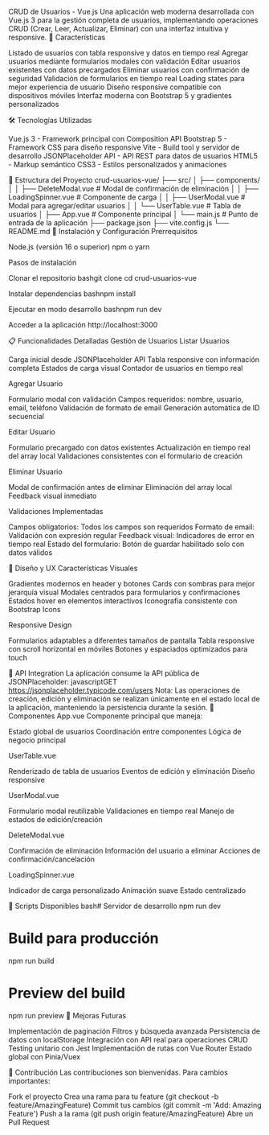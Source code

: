 CRUD de Usuarios - Vue.js
Una aplicación web moderna desarrollada con Vue.js 3 para la gestión completa de usuarios, implementando operaciones CRUD (Crear, Leer, Actualizar, Eliminar) con una interfaz intuitiva y responsive.
🚀 Características

Listado de usuarios con tabla responsive y datos en tiempo real
Agregar usuarios mediante formularios modales con validación
Editar usuarios existentes con datos precargados
Eliminar usuarios con confirmación de seguridad
Validación de formularios en tiempo real
Loading states para mejor experiencia de usuario
Diseño responsive compatible con dispositivos móviles
Interfaz moderna con Bootstrap 5 y gradientes personalizados

🛠️ Tecnologías Utilizadas

Vue.js 3 - Framework principal con Composition API
Bootstrap 5 - Framework CSS para diseño responsive
Vite - Build tool y servidor de desarrollo
JSONPlaceholder API - API REST para datos de usuarios
HTML5 - Markup semántico
CSS3 - Estilos personalizados y animaciones

📁 Estructura del Proyecto
crud-usuarios-vue/
├── src/
│   ├── components/
│   │   ├── DeleteModal.vue      # Modal de confirmación de eliminación
│   │   ├── LoadingSpinner.vue   # Componente de carga
│   │   ├── UserModal.vue        # Modal para agregar/editar usuarios
│   │   └── UserTable.vue        # Tabla de usuarios
│   ├── App.vue                  # Componente principal
│   └── main.js                  # Punto de entrada de la aplicación
├── package.json
├── vite.config.js
└── README.md
🔧 Instalación y Configuración
Prerrequisitos

Node.js (versión 16 o superior)
npm o yarn

Pasos de instalación

Clonar el repositorio
bashgit clone <url-del-repositorio>
cd crud-usuarios-vue

Instalar dependencias
bashnpm install

Ejecutar en modo desarrollo
bashnpm run dev

Acceder a la aplicación
http://localhost:3000


📋 Funcionalidades Detalladas
Gestión de Usuarios
Listar Usuarios

Carga inicial desde JSONPlaceholder API
Tabla responsive con información completa
Estados de carga visual
Contador de usuarios en tiempo real

Agregar Usuario

Formulario modal con validación
Campos requeridos: nombre, usuario, email, teléfono
Validación de formato de email
Generación automática de ID secuencial

Editar Usuario

Formulario precargado con datos existentes
Actualización en tiempo real del array local
Validaciones consistentes con el formulario de creación

Eliminar Usuario

Modal de confirmación antes de eliminar
Eliminación del array local
Feedback visual inmediato

Validaciones Implementadas

Campos obligatorios: Todos los campos son requeridos
Formato de email: Validación con expresión regular
Feedback visual: Indicadores de error en tiempo real
Estado del formulario: Botón de guardar habilitado solo con datos válidos

🎨 Diseño y UX
Características Visuales

Gradientes modernos en header y botones
Cards con sombras para mejor jerarquía visual
Modales centrados para formularios y confirmaciones
Estados hover en elementos interactivos
Iconografía consistente con Bootstrap Icons

Responsive Design

Formularios adaptables a diferentes tamaños de pantalla
Tabla responsive con scroll horizontal en móviles
Botones y espaciados optimizados para touch

🔄 API Integration
La aplicación consume la API pública de JSONPlaceholder:
javascriptGET https://jsonplaceholder.typicode.com/users
Nota: Las operaciones de creación, edición y eliminación se realizan únicamente en el estado local de la aplicación, manteniendo la persistencia durante la sesión.
📱 Componentes
App.vue
Componente principal que maneja:

Estado global de usuarios
Coordinación entre componentes
Lógica de negocio principal

UserTable.vue

Renderizado de tabla de usuarios
Eventos de edición y eliminación
Diseño responsive

UserModal.vue

Formulario modal reutilizable
Validaciones en tiempo real
Manejo de estados de edición/creación

DeleteModal.vue

Confirmación de eliminación
Información del usuario a eliminar
Acciones de confirmación/cancelación

LoadingSpinner.vue

Indicador de carga personalizado
Animación suave
Estado centralizado

🚀 Scripts Disponibles
bash# Servidor de desarrollo
npm run dev

# Build para producción
npm run build

# Preview del build
npm run preview
🔮 Mejoras Futuras

 Implementación de paginación
 Filtros y búsqueda avanzada
 Persistencia de datos con localStorage
 Integración con API real para operaciones CRUD
 Testing unitario con Jest
 Implementación de rutas con Vue Router
 Estado global con Pinia/Vuex

🤝 Contribución
Las contribuciones son bienvenidas. Para cambios importantes:

Fork el proyecto
Crea una rama para tu feature (git checkout -b feature/AmazingFeature)
Commit tus cambios (git commit -m 'Add: Amazing Feature')
Push a la rama (git push origin feature/AmazingFeature)
Abre un Pull Request
